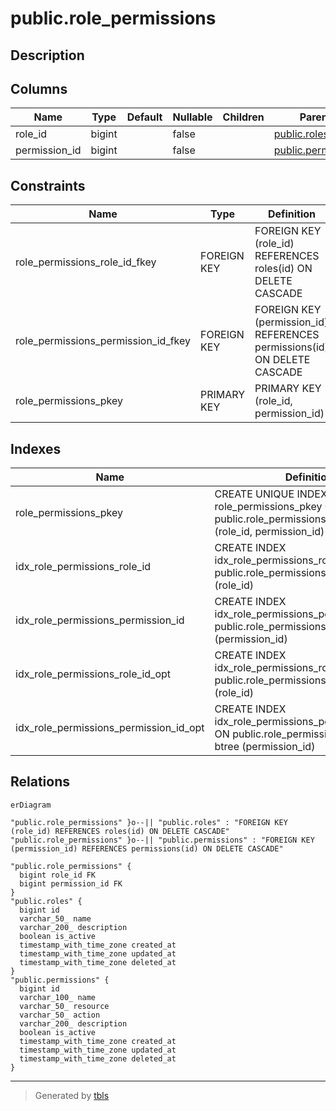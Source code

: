 # public.role_permissions

## Description

## Columns

| Name | Type | Default | Nullable | Children | Parents | Comment |
| ---- | ---- | ------- | -------- | -------- | ------- | ------- |
| role_id | bigint |  | false |  | [public.roles](public.roles.md) |  |
| permission_id | bigint |  | false |  | [public.permissions](public.permissions.md) |  |

## Constraints

| Name | Type | Definition |
| ---- | ---- | ---------- |
| role_permissions_role_id_fkey | FOREIGN KEY | FOREIGN KEY (role_id) REFERENCES roles(id) ON DELETE CASCADE |
| role_permissions_permission_id_fkey | FOREIGN KEY | FOREIGN KEY (permission_id) REFERENCES permissions(id) ON DELETE CASCADE |
| role_permissions_pkey | PRIMARY KEY | PRIMARY KEY (role_id, permission_id) |

## Indexes

| Name | Definition |
| ---- | ---------- |
| role_permissions_pkey | CREATE UNIQUE INDEX role_permissions_pkey ON public.role_permissions USING btree (role_id, permission_id) |
| idx_role_permissions_role_id | CREATE INDEX idx_role_permissions_role_id ON public.role_permissions USING btree (role_id) |
| idx_role_permissions_permission_id | CREATE INDEX idx_role_permissions_permission_id ON public.role_permissions USING btree (permission_id) |
| idx_role_permissions_role_id_opt | CREATE INDEX idx_role_permissions_role_id_opt ON public.role_permissions USING btree (role_id) |
| idx_role_permissions_permission_id_opt | CREATE INDEX idx_role_permissions_permission_id_opt ON public.role_permissions USING btree (permission_id) |

## Relations

```mermaid
erDiagram

"public.role_permissions" }o--|| "public.roles" : "FOREIGN KEY (role_id) REFERENCES roles(id) ON DELETE CASCADE"
"public.role_permissions" }o--|| "public.permissions" : "FOREIGN KEY (permission_id) REFERENCES permissions(id) ON DELETE CASCADE"

"public.role_permissions" {
  bigint role_id FK
  bigint permission_id FK
}
"public.roles" {
  bigint id
  varchar_50_ name
  varchar_200_ description
  boolean is_active
  timestamp_with_time_zone created_at
  timestamp_with_time_zone updated_at
  timestamp_with_time_zone deleted_at
}
"public.permissions" {
  bigint id
  varchar_100_ name
  varchar_50_ resource
  varchar_50_ action
  varchar_200_ description
  boolean is_active
  timestamp_with_time_zone created_at
  timestamp_with_time_zone updated_at
  timestamp_with_time_zone deleted_at
}
```

---

> Generated by [tbls](https://github.com/k1LoW/tbls)
